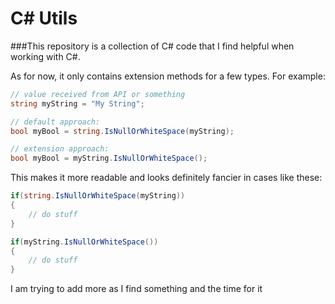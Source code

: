 # C# Utils
###This repository is a collection of C# code that I find helpful when working with C#.

As for now, it only contains extension methods for a few types. For example:

```csharp
// value received from API or something
string myString = "My String";

// default approach:
bool myBool = string.IsNullOrWhiteSpace(myString);

// extension approach:
bool myBool = myString.IsNullOrWhiteSpace();
```

This makes it more readable and looks definitely fancier in cases like these:
```csharp
if(string.IsNullOrWhiteSpace(myString))
{
	// do stuff
}

if(myString.IsNullOrWhiteSpace())
{
	// do stuff
}
```

I am trying to add more as I find something and the time for it